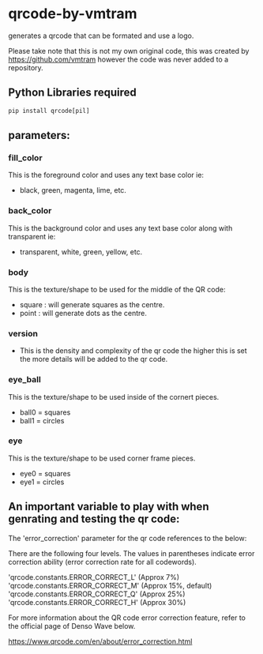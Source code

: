 # qrcode-by-vmtram
generates a qrcode that can be formated and use a logo.

Please take note that this is not my own original code, this was created by https://github.com/vmtram however the code was never added to a repository.

## Python Libraries required
```cmd
pip install qrcode[pil]
```

## parameters:

### fill_color
This is the foreground color and uses any text base color ie:
* black, green, magenta, lime, etc.

### back_color
This is the background color and uses any text base color along with transparent ie:
* transparent, white, green, yellow, etc.
### body
This is the texture/shape to be used for the middle of the QR code:
* square : will generate squares as the centre.
* point : will generate dots as the centre.
### version
* This is the density and complexity of the qr code the higher this is set the more details will be added to the qr code.
### eye_ball
This is the texture/shape to be used inside of the cornert pieces.
* ball0 = squares
* ball1 = circles
### eye
This is the texture/shape to be used corner frame pieces.
* eye0 = squares
* eye1 = circles

## An important variable to play with when genrating and testing the qr code:

The 'error_correction' parameter for the qr code references to the below:

There are the following four levels. The values in parentheses indicate error correction ability (error correction rate for all codewords).

'qrcode.constants.ERROR_CORRECT_L' (Approx 7%)
'qrcode.constants.ERROR_CORRECT_M' (Approx 15%, default)
'qrcode.constants.ERROR_CORRECT_Q' (Approx 25%)
'qrcode.constants.ERROR_CORRECT_H' (Approx 30%)

For more information about the QR code error correction feature, refer to the official page of Denso Wave below.

https://www.qrcode.com/en/about/error_correction.html